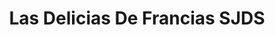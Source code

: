 ---
title: "Las Delicias De Francias SJDS"
url: /san-juan-del-sur/las-delicias-de-francias-sjds/
shop: queso
---